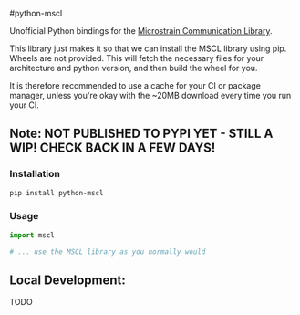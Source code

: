 #python-mscl

Unofficial Python bindings for the [Microstrain Communication Library](https://www.microstrain.com/developers/microstrain-communication-library).

This library just makes it so that we can install the MSCL library using pip. Wheels are not provided. This will fetch the necessary files for your architecture and python
version, and then build the wheel for you.

It is therefore recommended to use a cache for your CI or package manager, unless you're okay with the ~20MB download every time you run your CI.

## Note: NOT PUBLISHED TO PYPI YET - STILL A WIP! CHECK BACK IN A FEW DAYS!

### Installation

```bash
pip install python-mscl
```

### Usage

```python
import mscl

# ... use the MSCL library as you normally would
```

## Local Development:

TODO